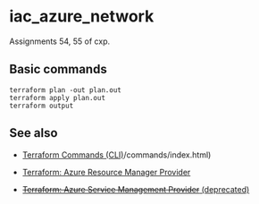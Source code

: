 # iac_azure_network

Assignments 54, 55 of cxp.


## Basic commands

    terraform plan -out plan.out
    terraform apply plan.out
    terraform output


## See also

*   [Terraform Commands (CLI)](
    https://www.terraform.io/docs)/commands/index.html)
    
*   [Terraform: Azure Resource Manager Provider](
    https://registry.terraform.io/providers/hashicorp/azurerm/latest/docs)
    
*   [~~Terraform: Azure Service Management Provider~~ (deprecated)](
    https://www.terraform.io/docs/providers/azure/index.html)

    